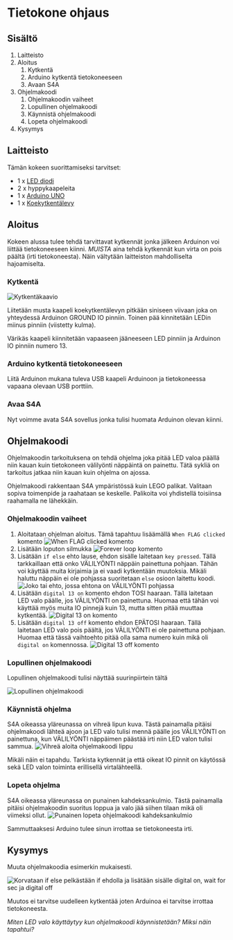 # Tietokone ohjaus

## Sisältö

1. Laitteisto
1. Aloitus
    1. Kytkentä
    1. Arduino kytkentä tietokoneeseen
    1. Avaan S4A
1. Ohjelmakoodi
    1. Ohjelmakoodin vaiheet
    1. Lopullinen ohjelmakoodi
    1. Käynnistä ohjelmakoodi
    1. Lopeta ohjelmakoodi
1. Kysymys


## Laitteisto

Tämän kokeen suorittamiseksi tarvitset:
 
* 1 x [LED diodi](https://fi.wikipedia.org/wiki/LED)
* 2 x hyppykaapeleita
* 1 x [Arduino UNO](https://www.arduino.cc/en/Guide/ArduinoUno)
* 1 x [Koekytkentälevy](https://fi.wikipedia.org/wiki/Koekytkent%C3%A4levy)

## Aloitus

Kokeen alussa tulee tehdä tarvittavat kytkennät jonka jälkeen Arduinon voi liittää tietokoneeseen kiinni. *MUISTA* aina tehdä kytkennät kun virta on pois päältä (irti tietokoneesta). Näin vältytään laitteiston mahdolliselta hajoamiselta.

### Kytkentä

![Kytkentäkaavio](https://github.com/Atihinen/a4kidsWs/raw/master/media/labs/blink/blink_wiring.jpg)

Liitetään musta kaapeli koekytkentälevyn pitkään siniseen viivaan joka on yhteydessä Arduinon GROUND IO pinniin. Toinen pää kinnitetään LEDin miinus pinniin (viistetty kulma).

Värikäs kaapeli kiinnitetään vapaaseen jääneeseen LED pinniin ja Arduinon IO pinniin numero 13.

### Arduino kytkentä tietokoneeseen

Liitä Arduinon mukana tuleva USB kaapeli Arduinoon ja tietokoneessa vapaana olevaan USB porttiin.

### Avaa S4A

Nyt voimme avata S4A sovellus jonka tulisi huomata Arduinon olevan kiinni.

## Ohjelmakoodi

Ohjelmakoodin tarkoituksena on tehdä ohjelma joka pitää LED valoa päällä niin kauan kuin tietokoneen välilyönti näppäintä on painettu. Tätä sykliä on tarkoitus jatkaa niin kauan kuin ohjelma on ajossa.

Ohjelmakoodi rakkentaan S4A ympäristössä kuin LEGO palikat. Valitaan sopiva toimenpide ja raahataan se keskelle. Palikoita voi yhdistellä toisiinsa raahamalla ne lähekkäin.

### Ohjelmakoodin vaiheet

1. Aloitataan ohjelman aloitus. Tämä tapahtuu lisäämällä `When FLAG clicked` komento
![When FLAG clicked komento](https://github.com/Atihinen/a4kidsWs/raw/master/media/code_commands/when_flag_clicked.jpg)
1. Lisätään loputon silmukka
![Forever loop komento](https://github.com/Atihinen/a4kidsWs/raw/master/media/code_commands/forver_loop.jpg)
1. Lisätään `if else` ehto lause, ehdon sisälle laitetaan `key pressed`. Tällä tarkkaillaan että onko VÄLILYÖNTI näppäin painettuna pohjaan. Tähän voi käyttää muita kirjaimia ja ei vaadi kytkentään muutoksia. Mikäli haluttu näppäin ei ole pohjassa suoritetaan `else` osioon laitettu koodi.
![Joko tai ehto, jossa ehtona on VÄLILYÖNTI pohjassa](https://github.com/Atihinen/a4kidsWs/raw/master/media/labs/pc_control/if_key_pressed_else.jpg)
1. Lisätään `digital 13 on` komento ehdon TOSI haaraan. Tällä laitetaan LED valo päälle, jos VÄLILYÖNTI on painettuna. Huomaa että tähän voi käyttää myös muita IO pinnejä kuin 13, mutta sitten pitää muuttaa kytkentää.
![Digital 13 on komento](https://github.com/Atihinen/a4kidsWs/raw/master/media/code_commands/digital_io_on.jpg)
1. Lisätään `digital 13 off` komento ehdon EPÄTOSI haaraan. Tällä laitetaan LED valo pois päältä, jos VÄLILYÖNTI ei ole painettuna pohjaan. Huomaa että tässä vaihtoehto pitää olla sama numero kuin mikä oli `digital on` komennossa.
![Digital 13 off komento](https://github.com/Atihinen/a4kidsWs/raw/master/media/code_commands/digital_io_off.jpg)

### Lopullinen ohjelmakoodi

Lopullinen ohjelmakoodi tulisi näyttää suurinpiirtein tältä

![Lopullinen ohjelmakoodi](https://github.com/Atihinen/a4kidsWs/raw/master/media/labs/pc_control/pc_control_code.jpg)

### Käynnistä ohjelma

S4A oikeassa yläreunassa on vihreä lipun kuva. Tästä painamalla pitäisi ohjelmakoodi lähteä ajoon ja LED valo tulisi mennä päälle jos VÄLILYÖNTI on painettuna, kun VÄLILYÖNTI näppäimen päästää irti niin LED valon tulisi sammua.
![Vihreä aloita ohjelmakoodi lippu](https://github.com/Atihinen/a4kidsWs/raw/master/media/start_script.jpg) 

Mikäli näin ei tapahdu. Tarkista kytkennät ja että oikeat IO pinnit on käytössä sekä LED valon toiminta erillisellä virtalähteellä.

### Lopeta ohjelma

S4A oikeassa yläreunassa on punainen kahdeksankulmio. Tästä painamalla pitäisi ohjelmakoodin suoritus loppua ja valo jää siihen tilaan mikä oli viimeksi ollut.
![Punainen lopeta ohjelmakoodi kahdeksankulmio](https://github.com/Atihinen/a4kidsWs/raw/master/media/stop_script.jpg)

Sammuttaaksesi Arduino tulee sinun irrottaa se tietokoneesta irti.

## Kysymys

Muuta ohjelmakoodia esimerkin mukaisesti.

![Korvataan if else pelkästään if ehdolla ja lisätään sisälle digital on, wait for sec ja digital off](https://github.com/Atihinen/a4kidsWs/raw/master/media/labs/pc_control/pc_control_code_question.jpg)

Muutos ei tarvitse uudelleen kytkentää joten Arduinoa ei tarvitse irrottaa tietokoneesta.

_Miten LED valo käyttäytyy kun ohjelmakoodi käynnistetään? Miksi näin tapahtui?_